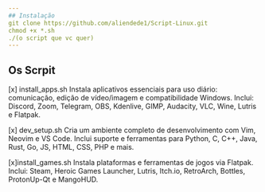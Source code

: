```yaml
---
## Instalação 
git clone https://github.com/aliendede1/Script-Linux.git
chmod +x *.sh
./(o script que vc quer)
---
```

## Os Scrpit 
 
 [x] install_apps.sh
Instala aplicativos essenciais para uso diário: comunicação, edição de vídeo/imagem e compatibilidade Windows.
Inclui: Discord, Zoom, Telegram, OBS, Kdenlive, GIMP, Audacity, VLC, Wine, Lutris e Flatpak.
 
 [x] dev_setup.sh
Cria um ambiente completo de desenvolvimento com Vim, Neovim e VS Code.
Inclui suporte e ferramentas para Python, C, C++, Java, Rust, Go, JS, HTML, CSS, PHP e mais.

 [x]install_games.sh
Instala plataformas e ferramentas de jogos via Flatpak.
Inclui: Steam, Heroic Games Launcher, Lutris, Itch.io, RetroArch, Bottles, ProtonUp-Qt e MangoHUD.

